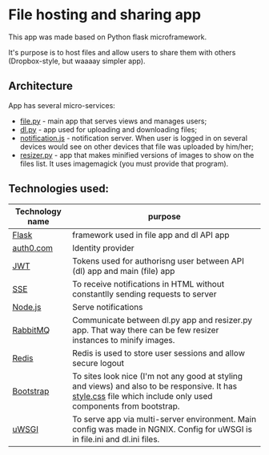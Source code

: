 # File hosting and sharing app
This app was made based on Python flask microframework.

It's purpose is to host files and allow users to share them with others (Dropbox-style, but waaaay simpler app).

## Architecture
App has several micro-services:
* [file.py](https://github.com/michalchecinski/file-app/blob/master/file.py) - main app that serves views and manages users;
* [dl.py](https://github.com/michalchecinski/file-app/blob/master/dl.py) - app used for uploading and downloading files;
* [notification.js](https://github.com/michalchecinski/file-app/blob/master/notification.js) - notification server. When user is logged in on several devices would see on other devices that file was uploaded by him/her;
* [resizer.py](https://github.com/michalchecinski/file-app/blob/master/resizer.py) - app that makes minified versions of images to show on the files list. It uses imagemagick (you must provide that program).

## Technologies used:
| Technology name | purpose |
|------|-------|
| [Flask](http://flask.pocoo.org/) | framework used in file app and dl API app |
| [auth0.com](https://auth0.com) | Identity provider |
| [JWT](https://jwt.io/) | Tokens used for authorisng user between API (dl) app and main (file) app |
| [SSE](https://www.w3schools.com/html/html5_serversentevents.asp) | To receive notifications in HTML without constantlly sending requests to server |
| [Node.js](https://nodejs.org/en/) | Serve notifications |
| [RabbitMQ](https://www.rabbitmq.com/) | Communicate between dl.py app and resizer.py app. That way there can be few resizer instances to minify images. |
| [Redis](https://redis.io/) | Redis is used to store user sessions and allow secure logout |
| [Bootstrap](https://getbootstrap.com/) | To sites look nice (I'm not any good at styling and views) and also to be responsive. It has [style.css](https://github.com/michalchecinski/file-app/blob/master/static/style.css) file which include only used components from bootstrap. |
| [uWSGI](https://uwsgi-docs.readthedocs.io/en/latest/) | To serve app via multi-server environment. Main config was made in NGNIX. Config for uWSGI is in file.ini and dl.ini files. |
